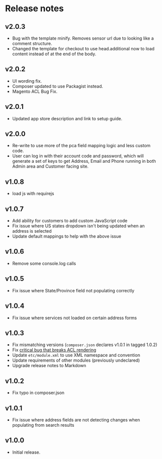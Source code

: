 # Release notes

## v2.0.3

- Bug with the template minify. Removes sensor url due to looking like a comment structure.
- Changed the template for checkout to use head.additional now to load content instead of at the end of the body.

## v2.0.2

- UI wording fix.
- Composer updated to use Packagist instead.
- Magento ACL Bug Fix.

## v2.0.1

- Updated app store description and link to setup guide.

## v2.0.0

- Re-write to use more of the pca field mapping logic and less custom code.
- User can log in with their account code and password, which will generate a set 
  of keys to get Address, Email and Phone running in both Admin area and Customer facing site.

## v1.0.8

- load js with requirejs 

## v1.0.7

- Add ability for customers to add custom JavaScript code
- Fix issue where US states dropdown isn't being updated when an address is selected
- Update default mappings to help with the above issue 

## v1.0.6

- Remove some console.log calls

## v1.0.5

- Fix issue where State/Province field not populating correctly

## v1.0.4

- Fix issue where services not loaded on certain address forms

## v1.0.3

- Fix mismatching versions (`composer.json` declares v1.0.1 in tagged 1.0.2)
- Fix [critical bug that breaks ACL rendering](https://github.com/magento/magento2/pull/4396)
- Update `etc/module.xml` to use XML namespace and convention
- Update requirements of other modules (previously undeclared)
- Upgrade release notes to Markdown

## v1.0.2

- Fix typo in composer.json

## v1.0.1

- Fix issue where address fields are not detecting changes when populating from search results

## v1.0.0

- Initial release.
